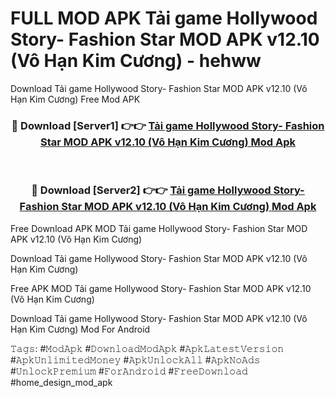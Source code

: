 # FULL MOD APK Tải game Hollywood Story- Fashion Star MOD APK v12.10 (Vô Hạn Kim Cương) - hehww
Download Tải game Hollywood Story- Fashion Star MOD APK v12.10 (Vô Hạn Kim Cương) Free Mod APK

<div align="center">
<h3>🔴 Download [Server1] 👉👉 <a href="https://apk-comot.site?title=Tải_game_Hollywood_Story-_Fashion_Star_MOD_APK_v12.10_(Vô_Hạn_Kim_Cương)">Tải game Hollywood Story- Fashion Star MOD APK v12.10 (Vô Hạn Kim Cương) Mod Apk</a></h3><br>

<h3>🔴 Download [Server2] 👉👉 <a href="https://apk-comot.site?title=Tải_game_Hollywood_Story-_Fashion_Star_MOD_APK_v12.10_(Vô_Hạn_Kim_Cương)">Tải game Hollywood Story- Fashion Star MOD APK v12.10 (Vô Hạn Kim Cương) Mod Apk</a></h3>
</div>


Free Download APK MOD Tải game Hollywood Story- Fashion Star MOD APK v12.10 (Vô Hạn Kim Cương)

Download Tải game Hollywood Story- Fashion Star MOD APK v12.10 (Vô Hạn Kim Cương) 

Free APK MOD Tải game Hollywood Story- Fashion Star MOD APK v12.10 (Vô Hạn Kim Cương) 

Download Tải game Hollywood Story- Fashion Star MOD APK v12.10 (Vô Hạn Kim Cương) Mod For Android

𝚃𝚊𝚐𝚜: #𝙼𝚘𝚍𝙰𝚙𝚔 #𝙳𝚘𝚠𝚗𝚕𝚘𝚊𝚍𝙼𝚘𝚍𝙰𝚙𝚔 #𝙰𝚙𝚔𝙻𝚊𝚝𝚎𝚜𝚝𝚅𝚎𝚛𝚜𝚒𝚘𝚗 #𝙰𝚙𝚔𝚄𝚗𝚕𝚒𝚖𝚒𝚝𝚎𝚍𝙼𝚘𝚗𝚎𝚢 #𝙰𝚙𝚔𝚄𝚗𝚕𝚘𝚌𝚔𝙰𝚕𝚕 #𝙰𝚙𝚔𝙽𝚘𝙰𝚍𝚜 #𝚄𝚗𝚕𝚘𝚌𝚔𝙿𝚛𝚎𝚖𝚒𝚞𝚖 #𝙵𝚘𝚛𝙰𝚗𝚍𝚛𝚘𝚒𝚍 #𝙵𝚛𝚎𝚎𝙳𝚘𝚠𝚗𝚕𝚘𝚊𝚍 #home_design_mod_apk